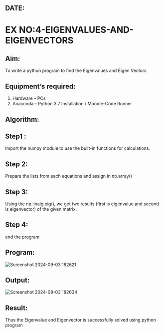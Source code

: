 ## DATE:
# EX NO:4-EIGENVALUES-AND-EIGENVECTORS
## Aim:
To write a python program to find the Eigenvalues and Eigen Vectors
## Equipment’s required:
1. 	Hardware – PCs
2. 	Anaconda – Python 3.7 Installation / Moodle-Code Runner
## Algorithm:
## Step1 :
Import the numpy module to use the built-in functions for calculations.
## Step 2:
Prepare the lists from each equations and assign in np.array()
## Step 3:
Using the np.linalg.eig(), we get two results (first is eigenvalue and second is eigenvector) of the given matrix.
## Step 4:
end the program 

## Program:
![Screenshot 2024-09-03 182621](https://github.com/user-attachments/assets/09c71844-62d3-4bf7-9d72-ab525bc6c6bf)

## Output:
![Screenshot 2024-09-03 182634](https://github.com/user-attachments/assets/6b979b8f-bb09-4a0c-b03d-4269bf3bea72)


## Result:
Thus the Eigenvalue and Eigenvector is successfully solved using python program
